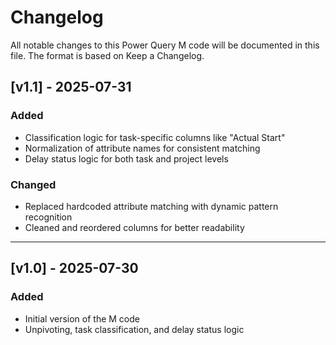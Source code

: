 # Changelog
All notable changes to this Power Query M code will be documented in this file.
The format is based on Keep a Changelog.

## [v1.1] - 2025-07-31
### Added
- Classification logic for task-specific columns like "Actual Start"
- Normalization of attribute names for consistent matching
- Delay status logic for both task and project levels

### Changed
- Replaced hardcoded attribute matching with dynamic pattern recognition
- Cleaned and reordered columns for better readability

---

## [v1.0] - 2025-07-30
### Added
- Initial version of the M code
- Unpivoting, task classification, and delay status logic
